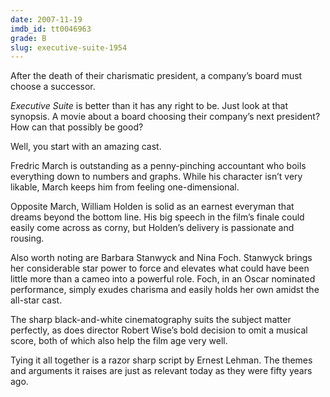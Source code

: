 ```yaml
---
date: 2007-11-19
imdb_id: tt0046963
grade: B
slug: executive-suite-1954
---
```


After the death of their charismatic president, a company’s board must choose a successor.

_Executive Suite_ is better than it has any right to be. Just look at that synopsis. A movie about a board choosing their company’s next president? How can that possibly be good?

Well, you start with an amazing cast.

Fredric March is outstanding as a penny-pinching accountant who boils everything down to numbers and graphs. While his character isn’t very likable, March keeps him from feeling one-dimensional.

Opposite March, William Holden is solid as an earnest everyman that dreams beyond the bottom line. His big speech in the film’s finale could easily come across as corny, but Holden’s delivery is passionate and rousing.

Also worth noting are Barbara Stanwyck and Nina Foch. Stanwyck brings her considerable star power to force and elevates what could have been little more than a cameo into a powerful role. Foch, in an Oscar nominated performance, simply exudes charisma and easily holds her own amidst the all-star cast.

The sharp black-and-white cinematography suits the subject matter perfectly, as does director Robert Wise’s bold decision to omit a musical score, both of which also help the film age very well.

Tying it all together is a razor sharp script by Ernest Lehman. The themes and arguments it raises are just as relevant today as they were fifty years ago.
